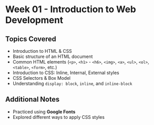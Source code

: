 # Week 01 - Introduction to Web Development

## Topics Covered
- Introduction to HTML & CSS
- Basic structure of an HTML document
- Common HTML elements (`<p>`, `<h1>` - `<h6>`, `<img>`, `<a>`, `<ul>`, `<ol>`, `<table>`, `<form>`, etc.)
- Introduction to CSS: Inline, Internal, External styles
- CSS Selectors & Box Model
- Understanding `display: block`, `inline`, and `inline-block`

## Additional Notes
- Practiced using **Google Fonts**
- Explored different ways to apply CSS styles